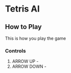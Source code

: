 # Tetris AI

## How to Play

This is how you play the game
### Controls
1. ARROW UP - 
2. ARROW DOWN - 